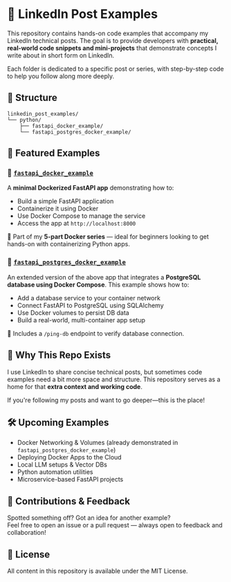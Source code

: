 # 💼 LinkedIn Post Examples

This repository contains hands-on code examples that accompany my LinkedIn technical posts. The goal is to provide developers with **practical, real-world code snippets and mini-projects** that demonstrate concepts I write about in short form on LinkedIn.

Each folder is dedicated to a specific post or series, with step-by-step code to help you follow along more deeply.

## 📁 Structure

```
linkedin_post_examples/
└── python/
    ├── fastapi_docker_example/
    └── fastapi_postgres_docker_example/
```

## 🚀 Featured Examples

### 🔹 [`fastapi_docker_example`](./python/fastapi_docker_example)

A **minimal Dockerized FastAPI app** demonstrating how to:

- Build a simple FastAPI application
- Containerize it using Docker
- Use Docker Compose to manage the service
- Access the app at `http://localhost:8000`

📌 Part of my **5-part Docker series** — ideal for beginners looking to get hands-on with containerizing Python apps.

### 🔹 [`fastapi_postgres_docker_example`](./python/fastapi_postgres_docker_example)

An extended version of the above app that integrates a **PostgreSQL database using Docker Compose**. This example shows how to:

- Add a database service to your container network
- Connect FastAPI to PostgreSQL using SQLAlchemy
- Use Docker volumes to persist DB data
- Build a real-world, multi-container app setup

🔄 Includes a `/ping-db` endpoint to verify database connection.

## 📌 Why This Repo Exists

I use LinkedIn to share concise technical posts, but sometimes code examples need a bit more space and structure. This repository serves as a home for that **extra context and working code**.

If you're following my posts and want to go deeper—this is the place!

## 🛠️ Upcoming Examples

- Docker Networking & Volumes (already demonstrated in `fastapi_postgres_docker_example`)
- Deploying Docker Apps to the Cloud
- Local LLM setups & Vector DBs
- Python automation utilities
- Microservice-based FastAPI projects

## 🙌 Contributions & Feedback

Spotted something off? Got an idea for another example?  
Feel free to open an issue or a pull request — always open to feedback and collaboration!

## 📄 License

All content in this repository is available under the MIT License.